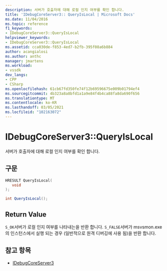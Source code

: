 ```yaml
---
description: 서버가 호출자에 대해 로컬 인지 여부를 확인 합니다.
title: 'IDebugCoreServer3:: QueryIsLocal | Microsoft Docs'
ms.date: 11/04/2016
ms.topic: reference
f1_keywords:
- IDebugCoreServer3::QueryIsLocal
helpviewer_keywords:
- IDebugCoreServer3::QueryIsLocal
ms.assetid: cca030de-f853-4ed7-b2fb-395f08a6b884
author: acangialosi
ms.author: anthc
manager: jmartens
ms.workload:
- vssdk
dev_langs:
- CPP
- CSharp
ms.openlocfilehash: 61cb67fd350fe74f12b69596675e009b01794ef4
ms.sourcegitcommit: 4b323a8a8bfd1a1a9e84f4b4ca88fa8da690f656
ms.translationtype: MT
ms.contentlocale: ko-KR
ms.lasthandoff: 03/05/2021
ms.locfileid: "102163072"
---
```

# <a name="idebugcoreserver3queryislocal"></a>IDebugCoreServer3::QueryIsLocal
서버가 호출자에 대해 로컬 인지 여부를 확인 합니다.

## <a name="syntax"></a>구문

```cpp
HRESULT QueryIsLocal(
   void
);
```

```csharp
int QueryIsLocal();
```

## <a name="return-value"></a>Return Value
 `S_OK`서버가 로컬 인지 여부를 나타내는을 반환 합니다. `S_FALSE`서버가 msvsmon.exe의 인스턴스에서 실행 되는 경우 (일반적으로 원격 디버깅에 사용 됨)을 반환 합니다.

## <a name="see-also"></a>참고 항목
- [IDebugCoreServer3](../../../extensibility/debugger/reference/idebugcoreserver3.md)
